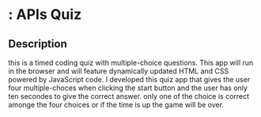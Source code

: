  # : APIs  Quiz

## Description

   this is a timed coding quiz with multiple-choice questions. This app will run in the browser and will feature dynamically updated HTML and CSS powered by JavaScript code. I developed this quiz app that gives the user four multiple-choces when  clicking the start button and the user has
   only ten secondes to give the correct answer. only one of the choice is correct amonge the four choices or if the time is up the game will be over. 



